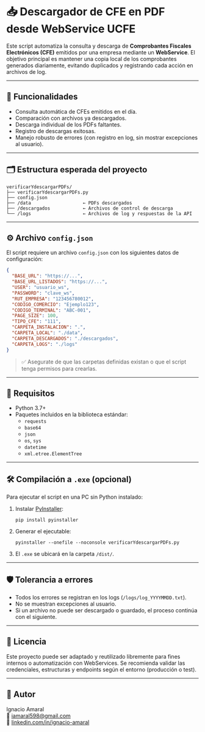 # 📥 Descargador de CFE en PDF desde WebService UCFE

Este script automatiza la consulta y descarga de **Comprobantes Fiscales Electrónicos (CFE)** emitidos por una empresa mediante un **WebService**. El objetivo principal es mantener una copia local de los comprobantes generados diariamente, evitando duplicados y registrando cada acción en archivos de log.

---

## 🚀 Funcionalidades

- Consulta automática de CFEs emitidos en el día.
- Comparación con archivos ya descargados.
- Descarga individual de los PDFs faltantes.
- Registro de descargas exitosas.
- Manejo robusto de errores (con registro en log, sin mostrar excepciones al usuario).

---

## 🗂️ Estructura esperada del proyecto

```
verificarYdescargarPDFs/
├── verificarYdescargarPDFs.py
├── config.json
├── /data                   ← PDFs descargados
├── /descargados            ← Archivos de control de descarga
└── /logs                   ← Archivos de log y respuestas de la API
```

---

## ⚙️ Archivo `config.json`

El script requiere un archivo `config.json` con los siguientes datos de configuración:

```json
{
  "BASE_URL": "https://...",
  "BASE_URL_LISTADOS": "https://...",
  "USER": "usuario_ws",
  "PASSWORD": "clave_ws",
  "RUT_EMPRESA": "123456780012",
  "CODIGO_COMERCIO": "Ejemplo123",
  "CODIGO_TERMINAL": "ABC-001",
  "PAGE_SIZE": 100,
  "TIPO_CFE": "111",
  "CARPETA_INSTALACION": ".",
  "CARPETA_LOCAL": "./data",
  "CARPETA_DESCARGADOS": "./descargados",
  "CARPETA_LOGS": "./logs"
}
```

> ✅ Asegurate de que las carpetas definidas existan o que el script tenga permisos para crearlas.

---

## 🧰 Requisitos

- Python 3.7+
- Paquetes incluidos en la biblioteca estándar:
  - `requests`
  - `base64`
  - `json`
  - `os`, `sys`
  - `datetime`
  - `xml.etree.ElementTree`

---

## 🛠️ Compilación a `.exe` (opcional)

Para ejecutar el script en una PC sin Python instalado:

1. Instalar [PyInstaller](https://pyinstaller.org/):
   ```
   pip install pyinstaller
   ```

2. Generar el ejecutable:
   ```
   pyinstaller --onefile --noconsole verificarYdescargarPDFs.py
   ```

3. El `.exe` se ubicará en la carpeta `/dist/`.

---

## 🛡️ Tolerancia a errores

- Todos los errores se registran en los logs (`/logs/log_YYYYMMDD.txt`).
- No se muestran excepciones al usuario.
- Si un archivo no puede ser descargado o guardado, el proceso continúa con el siguiente.

---

## 📄 Licencia

Este proyecto puede ser adaptado y reutilizado libremente para fines internos o automatización con WebServices. Se recomienda validar las credenciales, estructuras y endpoints según el entorno (producción o test).

---

## 👤 Autor

Ignacio Amaral  
📧 iamaral598@gmail.com  
🔗 [linkedin.com/in/ignacio-amaral](https://linkedin.com/in/ignacio-amaral) 
